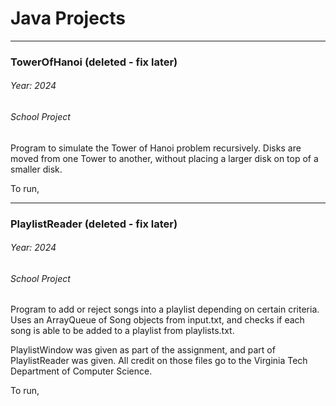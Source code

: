 # Java Projects  

-----------------------

### TowerOfHanoi (deleted - fix later)
###### Year: 2024
###### School Project

Program to simulate the Tower of Hanoi problem recursively. Disks are moved from one Tower to another, without placing a larger disk on top of a smaller disk. 

To run, 


-----------------------

### PlaylistReader (deleted - fix later)
###### Year: 2024
###### School Project

Program to add or reject songs into a playlist depending on certain criteria. Uses an ArrayQueue of Song objects from input.txt, and checks if each song is able to be added to a playlist from playlists.txt.  

PlaylistWindow was given as part of the assignment, and part of PlaylistReader was given. All credit on those files go to the Virginia Tech Department of Computer Science.  

To run, 

